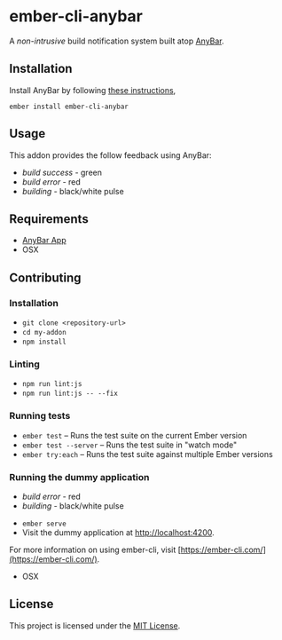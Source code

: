ember-cli-anybar
==============================================================================

A _non-intrusive_ build notification system built atop [AnyBar](https://github.com/tonsky/AnyBar).

Installation
------------------------------------------------------------------------------

Install AnyBar by following [these instructions](https://github.com/tonsky/AnyBar#download),

```
ember install ember-cli-anybar
```


Usage
------------------------------------------------------------------------------

This addon provides the follow feedback using AnyBar:

- _build success_ - green
- _build error_ - red
- _building_ - black/white pulse


Requirements
------------------------------------------------------------------------------

- [AnyBar App](https://github.com/tonsky/AnyBar)
- OSX


Contributing
------------------------------------------------------------------------------

### Installation

* `git clone <repository-url>`
* `cd my-addon`
* `npm install`

### Linting

* `npm run lint:js`
* `npm run lint:js -- --fix`

### Running tests

* `ember test` – Runs the test suite on the current Ember version
* `ember test --server` – Runs the test suite in "watch mode"
* `ember try:each` – Runs the test suite against multiple Ember versions

### Running the dummy application
- _build error_ - red
- _building_ - black/white pulse

* `ember serve`
* Visit the dummy application at [http://localhost:4200](http://localhost:4200).

For more information on using ember-cli, visit [https://ember-cli.com/](https://ember-cli.com/).
- OSX

License
------------------------------------------------------------------------------

This project is licensed under the [MIT License](LICENSE.md).
